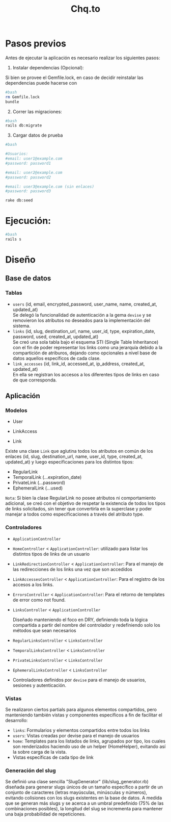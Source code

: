 <h1 align="center">
  Chq.to
</h1>
<br/>

# Pasos previos

Antes de ejecutar la aplicación es necesario realizar los siguientes pasos:

1. Instalar dependencias (Opcional):

  Si bien se provee el Gemfile.lock, en caso de decidir reinstalar las dependencias puede hacerse con

```bash
#bash
rm Gemfile.lock
bundle
```

2. Correr las migraciones:
```bash
#bash
rails db:migrate
```

3. Cargar datos de prueba
   
```bash
#bash

#Usuarios:
#email: user1@example.com
#password: password1

#email: user2@example.com
#password: password2

#email: user3@example.com (sin enlaces)
#password: password3

rake db:seed
```

# Ejecución:
```bash
#bash
rails s
```

# Diseño

## Base de datos

### Tablas

- `users` (id, email, encrypted_password, user_name, name, created_at, updated_at)
  <br/>
  Se delegó la funcionalidad de autenticación a la gema `devise` y se removieron los atributos no deseados para la implementación del sistema.
  <br/>
- `links` (id, slug, destination_url, name, user_id, type, expiration_date, password, used, created_at, updated_at)
  <br/>
  Se creó una sola tabla bajo el esquema STI (Single Table Inheritance) con el fin de poder representar los links como una jerarquía debido a la compartición de atriburos, dejando como opcionales a nivel base de datos aquellos específicos de cada clase.
  <br/>
- `link_accesses` (id, link_id, accessed_at, ip_address, created_at, updated_at)
  <br/>
  En ella se registran los accesos a los diferentes tipos de links en caso de que corresponda.


## Aplicación

### Modelos

- User
- LinkAccess

- Link

Existe una clase `Link` que aglutina todos los atributos en común de los enlaces (id, slug, destination_url, name, user_id, type, created_at, updated_at) y luego especificaciones para los distintos tipos:

- RegularLink
- TemporalLink (...expiration_date)
- PrivateLink (...password)
- EphemeralLink (...used)

`Nota`: Si bien la clase RegularLink no posee atributos ni comportamiento adicional, se creó con el objetivo de respetar la existencia de todos los tipos de links solicitados, sin tener que convertirla en la superclase y poder manejar a todos como especificaciones a través del atributo type.


### Controladores

- `ApplicationController`
- `HomeController` < `ApplicationController`: utilizado para listar los distintos tipos de links de un usuario
- `LinkRedirectionController` < `ApplicationController`: Para el manejo de las redirecciones de los links una vez que son accedidos
- `LinkAccessesController` < `ApplicationController`: Para el registro de los accesos a los links.
- `ErrorsController` < `ApplicationController`: Para el retorno de templates de error como not found.

- `LinksController` < `ApplicationController`

  Diseñado manteniendo el foco en DRY, definiendo toda la lógica compartida a partir del nombre del controlador y redefiniendo solo los métodos que sean necesarios

- `RegularLinksController` < `LinksController`
- `TemporalLinksController` < `LinksController`
- `PrivateLinksController`  < `LinksController`
- `EphemeralLinksController` < `LinksController`

- Controladores definidos por `devise` para el manejo de usuarios, sesiones y autenticación.


### Vistas

Se realizaron ciertos partials para algunos elementos compartidos, pero manteniendo también vistas y componentes específicos a fin de facilitar el desarrollo:

- `links`: Formularios y elementos compartidos entre todos los links
- `users`: Vistas creadas por devise para el manejo de usuarios
- `home`: Templates para los listados de links, agrupados por tipo, los cuales son renderizados haciendo uso de un helper (HomeHelper), evitando así la sobre carga de la vista.
- Vistas específicas de cada tipo de link


### Generación del slug

Se definió una clase sencilla "SlugGenerator" (lib/slug_generator.rb) diseñada para generar slugs únicos de un tamaño específico a partir de un conjunto de caracteres (letras mayúsculas, minúsculas y números), evitando colisiones con los slugs existentes en la base de datos. A medida que se generan más slugs y se acerca a un umbral predefinido (75% de las combinaciones posibles), la longitud del slug se incrementa para mantener una baja probabilidad de repeticiones. 

